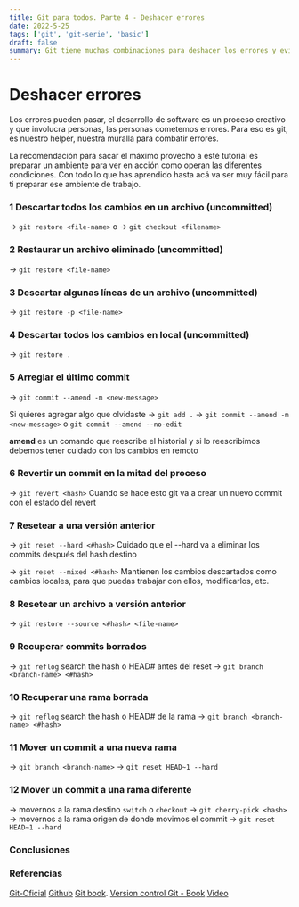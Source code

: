 ```yaml
---
title: Git para todos. Parte 4 - Deshacer errores
date: 2022-5-25
tags: ['git', 'git-serie', 'basic']
draft: false
summary: Git tiene muchas combinaciones para deshacer los errores y evitar dolores de cabeza.
---
```


# Deshacer errores

Los errores pueden pasar, el desarrollo de software es un proceso creativo y que involucra personas, las personas cometemos errores.
Para eso es git, es nuestro helper, nuestra muralla para combatir errores.

<TOCInline toc={props.toc} exclude="Contenido|GIT" fromHeading={3} toHeading={4} asDisclosure />

La recomendación para sacar el máximo provecho a esté tutorial es preparar un ambiente para ver en acción como operan las diferentes condiciones.
Con todo lo que has aprendido hasta acá va ser muy fácil para ti preparar ese ambiente de trabajo.

### 1 Descartar todos los cambios en un archivo (uncommitted)

-> `git restore <file-name>` o
-> `git checkout <filename>`

### 2 Restaurar un archivo eliminado (uncommitted)

-> `git restore <file-name>`

### 3 Descartar algunas líneas de un archivo (uncommitted)

-> `git restore -p <file-name>`

### 4 Descartar todos los cambios en local (uncommitted)

-> `git restore .`

### 5 Arreglar el último commit

-> `git commit --amend -m <new-message>`

Si quieres agregar algo que olvidaste
-> `git add .`
-> `git commit --amend -m <new-message>` o `git commit --amend --no-edit`

**amend** es un comando que reescribe el historial y si lo reescribimos debemos tener cuidado con los cambios en remoto

### 6 Revertir un commit en la mitad del proceso

-> `git revert <hash>`
Cuando se hace esto git va a crear un nuevo commit con el estado del revert

### 7 Resetear a una versión anterior

-> `git reset --hard <#hash>`
Cuidado que el --hard va a eliminar los commits después del hash destino

-> `git reset --mixed <#hash>`
Mantienen los cambios descartados como cambios locales, para que puedas trabajar con ellos, modificarlos, etc.

### 8 Resetear un archivo a versión anterior

-> `git restore --source <#hash> <file-name>`

### 9 Recuperar commits borrados

-> `git reflog` search the hash o HEAD# antes del reset
-> `git branch <branch-name> <#hash>`

### 10 Recuperar una rama borrada

-> `git reflog` search the hash o HEAD# de la rama
-> `git branch <branch-name> <#hash>`

### 11 Mover un commit a una nueva rama

-> `git branch <branch-name>`
-> `git reset HEAD~1 --hard`

### 12 Mover un commit a una rama diferente

-> movernos a la rama destino `switch` o `checkout`
-> `git cherry-pick <hash>`
-> movernos a la rama origen de donde movimos el commit
-> `git reset HEAD~1 --hard`

### Conclusiones

### Referencias

[Git-Oficial](https://git-scm.com/)
[Github](https://lab.github.com/)
[Git book](https://git-scm.com/book/es/v2).
[Version control Git - Book](https://books.google.com.co/books/about/Version_Control_with_Git.html?id=qIucp61eqAwC&redir_esc=y)
[Video](https://www.youtube.com/watch?v=lX9hsdsAeTk)

&nbsp;
&nbsp;
&nbsp;
